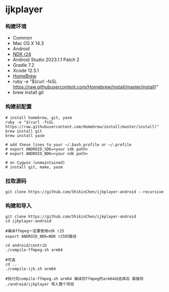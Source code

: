 # ijkplayer

### 构建环境
- Common
 - Mac OS X 14.3
- Android
 - [NDK r24](https://github.com/android/ndk/wiki/Unsupported-Downloads)
 - Android Studio 2023.1.1 Patch 2
 - Gradle 7.2
 - Xcode 12.5.1
- [HomeBrew](http://brew.sh)
 - ruby -e "$(curl -fsSL https://raw.githubusercontent.com/Homebrew/install/master/install)"
 - brew install git


### 构建前配置
```
# install homebrew, git, yasm
ruby -e "$(curl -fsSL https://raw.githubusercontent.com/Homebrew/install/master/install)"
brew install git
brew install yasm

# add these lines to your ~/.bash_profile or ~/.profile
# export ANDROID_SDK=<your sdk path>
# export ANDROID_NDK=<your ndk path>

# on Cygwin (unmaintained)
# install git, make, yasm
```
### 拉取源码
```
git clone https://github.com/ShikinChen/ijkplayer-android --recursive
```

### 构建和导入
```
git clone https://github.com/ShikinChen/ijkplayer-android
cd ijkplayer-android

#编译ffmpeg一定要使用ndk r25
export ANDROID_NDK=NDK r25的路径

cd android/contrib
./compile-ffmpeg.sh arm64

#可选
cd ..
./compile-ijk.sh arm64

#执行完compile-ffmpeg.sh arm64 编译完ffmpeg的arm64动态库后 直接将 ./android/ijkplayer 导入整个项目

```



